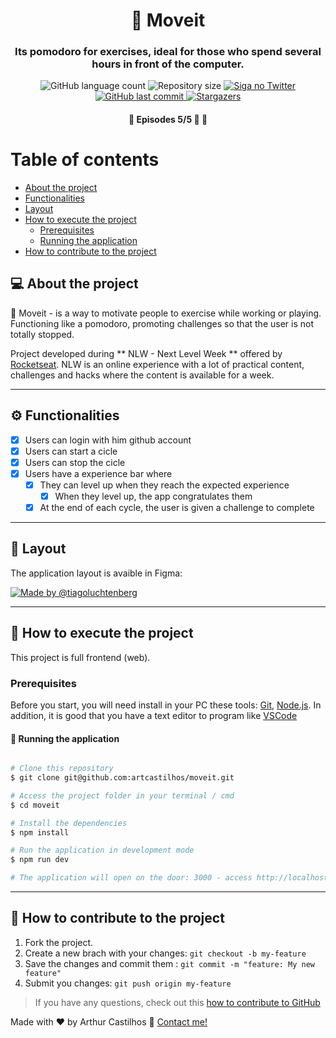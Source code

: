 

<h1 align="center">
    💪  Moveit
</h1>

<h3 align="center">
    Its pomodoro for exercises, ideal for those who spend several hours in front of the computer. 
</h3>

<p align="center">
  <img alt="GitHub language count" src="https://img.shields.io/github/languages/count/artcastilhos/moveit?color=%2304D361">

  <img alt="Repository size" src="https://img.shields.io/github/repo-size/arthrrc/moveit">

  <a href="https://www.twitter.com/arthrrc/">
    <img alt="Siga no Twitter" src="https://img.shields.io/twitter/url?url=https%3A%2F%2Fgithub.com%artcastilhos%2Fmoveit">
  </a>
  
  <a href="https://github.com/arthrrc/moveit/commits/master">
    <img alt="GitHub last commit" src="https://img.shields.io/github/last-commit/artcastilhos/moveit">
  </a>
    
   <a href="https://github.com/arthrrc/moveit/stargazers">
    <img alt="Stargazers" src="https://img.shields.io/github/stars/artcastilhos/moveit?style=social">
  </a>
  
 
</p>

<h4 align="center">
	🚧   Episodes 5/5 🚀 🚧
</h4>

Table of contents
=================
<!--ts-->
   * [About the project](#-about-the-project)
   * [Functionalities](#-functionalities)
   * [Layout](#-layout)
   * [How to execute the project](#-How-to-execute-the-project)
     * [Prerequisites](#Prerequisites)
     * [Running the application](#user-content--running-the-application)
   * [How to contribute to the project ](#-how-to-contribute-to-the-project)
<!--te-->


## 💻 About the project

💪  Moveit - is a way to motivate people to exercise while working or playing. Functioning like a pomodoro, promoting challenges so that the user is not totally stopped.


Project developed during ** NLW - Next Level Week ** offered by [Rocketseat](https://rocketseat.com.br/).
NLW is an online experience with a lot of practical content, challenges and hacks where the content is available for a week. 

---

## ⚙️ Functionalities

- [X] Users can login with him github account
- [X] Users can start a cicle
- [X] Users can stop the cicle
- [X] Users have a experience bar where
  - [X] They can level up when they reach the expected experience 
    - [X] When they level up, the app congratulates them 
  - [X] At the end of each cycle, the user is given a challenge to complete 
---

## 🎨 Layout

The application layout is avaible in Figma:

<a href="https://www.figma.com/file/ge20pu3ofMOKoliUyKx1Nl/Move.it-1.0/">
  <img alt="Made by @tiagoluchtenberg" src="https://img.shields.io/badge/Acessar%20Layout%20-Figma-%2304D361">
</a>

---

## 🚀 How to execute the project

This project is full frontend (web).

### Prerequisites 

Before you start, you will need install in your PC these tools:
[Git](https://git-scm.com), [Node.js](https://nodejs.org/en/). 
In addition, it is good that you have a text editor to program like [VSCode](https://code.visualstudio.com/)


#### 🧭 Running the application

```bash

# Clone this repository 
$ git clone git@github.com:artcastilhos/moveit.git

# Access the project folder in your terminal / cmd
$ cd moveit

# Install the dependencies 
$ npm install

# Run the application in development mode 
$ npm run dev

# The application will open on the door: 3000 - access http://localhost:3000

```
---

## 💪 How to contribute to the project 

1. Fork the project.
2. Create a new brach with your changes: `git checkout -b my-feature`
3. Save the changes and commit them : `git commit -m "feature: My new feature"`
4. Submit you changes: `git push origin my-feature`
> If you have any questions, check out this [how to contribute to GitHub](./.github/CONTRIBUTING.md)


Made with ❤️ by Arthur Castilhos 👋 [Contact me!](https://www.linkedin.com/in/artcastilhos/)
